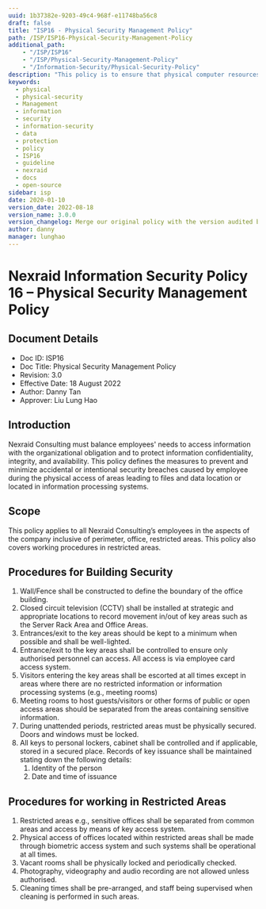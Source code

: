 ```yaml
---
uuid: 1b37382e-9203-49c4-968f-e11748ba56c8
draft: false
title: "ISP16 - Physical Security Management Policy"
path: /ISP/ISP16-Physical-Security-Management-Policy
additional_path:
    - "/ISP/ISP16"
    - "/ISP/Physical-Security-Management-Policy"
    - "/Information-Security/Physical-Security-Policy"
description: "This policy is to ensure that physical computer resources and information resources are properly protected physically."
keywords: 
  - physical
  - physical-security
  - Management
  - information
  - security
  - information-security
  - data
  - protection
  - policy
  - ISP16
  - guideline
  - nexraid
  - docs
  - open-source
sidebar: isp
date: 2020-01-10
version_date: 2022-08-18
version_name: 3.0.0
version_changelog: Merge our original policy with the version audited by DPTM
author: danny
manager: lunghao
---
```


# Nexraid Information Security Policy 16 – Physical Security Management Policy

## Document Details
* Doc ID: ISP16
* Doc Title: Physical Security Management Policy
* Revision: 3.0
* Effective Date: 18 August 2022
* Author: Danny Tan
* Approver: Liu Lung Hao

## Introduction
Nexraid Consulting must balance employees' needs to access information with the organizational obligation and to protect information confidentiality, integrity, and availability. This policy defines the measures to prevent and minimize accidental or intentional security breaches caused by employee during the physical access of areas leading to files and data location or located in information processing systems. 

## Scope
This policy applies to all Nexraid Consulting’s employees in the aspects of the company inclusive of perimeter, office, restricted areas. This policy also covers working procedures in restricted areas.

## Procedures for Building Security
1. Wall/Fence shall be constructed to define the boundary of the office building.
2. Closed circuit television (CCTV) shall be installed at strategic and appropriate locations to record movement in/out of key areas such as the Server Rack Area and Office Areas.
3. Entrances/exit to the key areas should be kept to a minimum when possible and shall be well-lighted.
4. Entrance/exit to the key areas shall be controlled to ensure only authorised personnel can access. All access is via employee card access system.
5. Visitors entering the key areas shall be escorted at all times except in areas where there are no restricted information or information processing systems (e.g., meeting rooms)
6. Meeting rooms to host guests/visitors or other forms of public or open access areas should be separated from the areas containing sensitive information.
7. During unattended periods, restricted areas must be physically secured. Doors and windows must be locked.
8. All keys to personal lockers, cabinet shall be controlled and if applicable, stored in a secured place. Records of key issuance shall be maintained stating down the following details:
   1. Identity of the person
   2. Date and time of issuance


## Procedures for working in Restricted Areas
1. Restricted areas e.g., sensitive offices shall be separated from common areas and access by means of key access system.
2. Physical access of offices located within restricted areas shall be made through biometric access system and such systems shall be operational at all times.
3. Vacant rooms shall be physically locked and periodically checked.
4. Photography, videography and audio recording are not allowed unless authorised.
5. Cleaning times shall be pre-arranged, and staff being supervised when cleaning is performed in such areas.